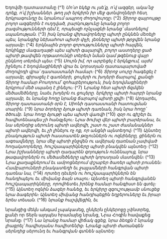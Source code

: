 
Եդովմի դատաստանը
(^1) _Մո՛տ եկեք ու լսե՛ք, ո՛վ ազգեր,
ակա՛նջ դրեք, ո՛վ իշխաններ.
թող լսի երկիրն իր մեջ գտնվողների հետ,
երկրագունդը եւ նրանում ապրող ժողովուրդը։_
(^2) _Տիրոջ զայրույթը բոլոր ազգերին է ուղղված,
բարկությունը նրանց բոլոր բազմությունների դեմ է,
որպեսզի ոչնչացնի նրանց՝ մատնելով սպանության._
(^3) _իսկ նրանց վիրավորները պիտի ընկնեն մեռելի պես,
նրանցից նեխահոտ պիտի փչի,
լեռները պիտի թրջվեն նրանց արյամբ։_
(^4) _Երկնային բոլոր զորությունները պիտի հալվեն,
երկինքը մագաղաթի պես պիտի գալարվի,
բոլոր աստղերը ցած պիտի թափվեն որթատունկի տերեւի նման
կամ թզենուց վայր ընկնող տերեւի պես։_
(^5) _Սուրն իմ, որ արբեցել է երկնքում,
այժմ իջնելու է եդովմացիների վրա
եւ կորստյան դատապարտված ժողովրդի վրա՝
դատաստանի համար։_
(^6) _Տիրոջ սուրը հագեցել է արյամբ,
գիրացել է գառների, ցուլերի ու խոյերի ճարպով,
քանզի Տիրոջ համար Բոսորում՝ զոհաբերություն,
իսկ եդովմացիների երկրում մեծ սպանդ է լինելու։_
(^7) _Նրանց հետ պիտի ճզմվեն մեծամեծները,
նաեւ խոյերն ու ցուլերը.
երկիրը պիտի հարբի նրանց արյամբ,
եւ նրանց հողը նրանց ճարպով պիտի լցվի։_
(^8) _Արդարեւ, Տիրոջ դատաստանի օրն է,
Սիոնի դատաստանի հատուցման տարին._
(^9) _նրա ձորերը ձյութ պիտի դառնան,
իսկ նրա հողը՝ ծծումբ.
նրա հողը ձյութի պես պիտի վառվի_
(^10) _զօր ու գիշեր
եւ հավիտենապես չի հանգչելու։
Նրա ծուխը վեր պիտի բարձրանա,
եւ նա սերնդից սերունդ պիտի ավերվի,
շատ ու շատ ժամանակներ պիտի ավերվի,
եւ չի լինելու ոչ ոք, որ անցնի այնտեղով։_
(^11) _Այնտեղ բնակություն պիտի հաստատեն թռչուններն ու ոզնիները,
ցիներն ու ագռավները,
նրա մեջ պիտի ջնջվեն ու ավերակ դառնան չափված հողակտորները,
հուշկապարիկները պիտի բնակվեն այնտեղ։_
(^12) _Նրա իշխանները պիտի դադարեն գոյություն ունենալուց,
նրա թագավորներն ու մեծամեծները պիտի կորստյան մատնվեն։_
(^13) _Նրա քաղաքներում եւ ամրոցներում փշաբեր ծառեր պիտի բուսնեն։
Համբարուների բնակատեղի եւ ջայլամների հանգրվան պիտի դառնա նա,_
(^14) _որտեղ դեւերն ու հուշկապարիկներն են հանդիպելու
եւ միմյանց ձայն տալու։
Այնտեղ պիտի հանգրվանեն հուշկապարիկները,
որովհետեւ իրենց համար հանգիստ են գտել։_
(^15) _Այնտեղ ոզնին ձագեր հանեց,
եւ երկիրը զգուշությամբ սնուցեց նրա ձագերին։
Այնտեղ միմյանց հանդիպեցին եղջերուները եւ իրար երես տեսան._
(^16) _նրանք հաշվվեցին, եւ_


նրանցից մեկն անգամ չպակասեց,
ընկերն ընկերոջը չփնտրեց,
քանի որ Տերն այդպես հրամայեց նրանց,
Նրա Հոգին հավաքեց նրանց։
(^17) _Նա նրանց համար վիճակ գցեց,
նրա ձեռքն է նրանց լիացրել՝
հավիտյանս հավիտենից։
Նրանք պիտի ժառանգեն սերնդից սերունդ
եւ հանգրվան գտնեն այնտեղ։_
